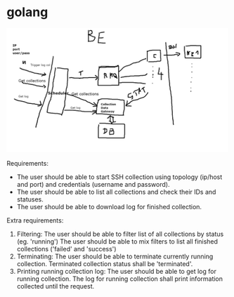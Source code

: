 # golang
![BE schematic](resources/be_schem.png)

Requirements:
* The user should be able to start SSH collection using topology (ip/host and port) and credentials (username and password).
* The user should be able to list all collections and check their IDs and statuses.
* The user should be able to download log for finished collection.

Extra requirements:
1. Filtering:
  The user should be able to filter list of all collections by status (eg. 'running')
  The user should be able to mix filters to list all finished collections ('failed' and 'success')
2. Terminating:
  The user should be able to terminate currently running collection.
  Terminated collection status shall be 'terminated'.
3. Printing running collection log:
  The user should be able to get log for running collection.
  The log for running collection shall print information collected until the request.
